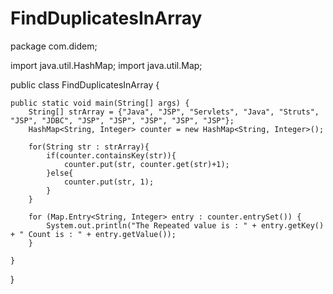 # FindDuplicatesInArray
package com.didem;

import java.util.HashMap;
import java.util.Map;

public class FindDuplicatesInArray {

	public static void main(String[] args) {
		String[] strArray = {"Java", "JSP", "Servlets", "Java", "Struts", "JSP", "JDBC", "JSP", "JSP", "JSP", "JSP", "JSP"};
		HashMap<String, Integer> counter = new HashMap<String, Integer>();
				
		for(String str : strArray){
			if(counter.containsKey(str)){
				counter.put(str, counter.get(str)+1);
			}else{
				counter.put(str, 1);
			}
		}
		
		for (Map.Entry<String, Integer> entry : counter.entrySet()) {
			System.out.println("The Repeated value is : " + entry.getKey() + " Count is : " + entry.getValue());
		}

	}
}
